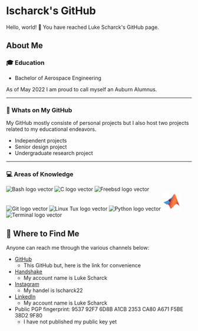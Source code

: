 # lscharck's GitHub
Hello, world! 👋 You have reached Luke Scharck's GitHub page.


## About Me

### 🎓 Education
- Bachelor of Aerospace Engineering


As of May 2022 I am proud to call myself an Auburn Alumnus.

---

### 📁 Whats on My GitHub
My GitHub mostly consiste of personal projects but I also host two projects related to my educational endeavors.
- Independent projects
- Senior design project
- Undergraduate research project

---

### 💻 Areas of Knowledge
<img src="https://cdn.worldvectorlogo.com/logos/bash-1.svg" alt="Bash logo vector" width="50" height="50"/> <img src="https://cdn.worldvectorlogo.com/logos/c-1.svg" alt="C logo vector" width="50" height="50"/> <img src="https://cdn.worldvectorlogo.com/logos/freebsd-1.svg" alt="Freebsd  logo vector" height="50"/> <img src="https://cdn.worldvectorlogo.com/logos/git.svg" alt="Git logo vector" width="50" height="50"/> <img src="https://cdn.worldvectorlogo.com/logos/linux-tux.svg" alt="Linux Tux logo vector" width="50" height="50"/> <img src="https://cdn.worldvectorlogo.com/logos/python-5.svg" alt="Python logo vector" width="50" height="50"/> <img src="https://raw.githubusercontent.com/devicons/devicon/1119b9f84c0290e0f0b38982099a2bd027a48bf1/icons/matlab/matlab-original.svg" width="50" height="50"/><img src="https://cdn.worldvectorlogo.com/logos/terminal-1.svg" alt="Terminal logo vector" width="50" height="50"/>

## 📨 Where to Find Me
Anyone can reach me through the various channels below:
- [GitHub](https://github.com/lscharck)
    - This GitHub but, here is the link for convenience
- [Handshake](https://joinhandshake.com)
	- My account name is Luke Scharck
- [Instagram](https://www.instagram.com/lscharck22/)
    - My handel is lscharck22
- [LinkedIn](www.linkedin.com/in/luke-scharck-2380a1236)
	- My account name is Luke Scharck
- Public PGP fingerprint: 9537 92F7 6D8B A1CB 2353  CA80 A671 F5BE 38D2 9F80
    - I have not published my public key yet

